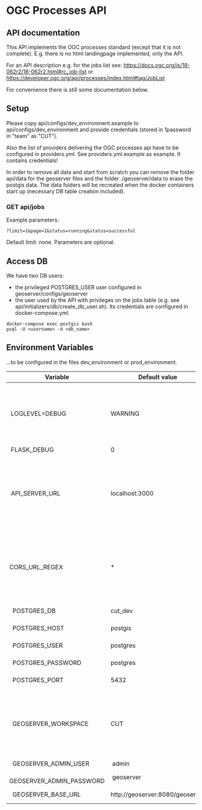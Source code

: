 # OGC Processes API

## API documentation
This API implements the OGC processes standard (except that it is not complete). E.g. there is no html landingpage implemented, only the API.

For an API description e.g. for the jobs list see:
https://docs.ogc.org/is/18-062r2/18-062r2.html#rc_job-list
or
https://developer.ogc.org/api/processes/index.html#tag/JobList

For convenience there is still some documentation below.

## Setup
Please copy api/configs/dev_environment.example to api/configs/dev_environment and provide credentials (stored in 1password in "team" as "CUT").

Also the list of providers delivering the OGC processes api have to be configured in providers.yml. See providers.yml.example as example. It contains credentials!

In order to remove all data and start from scratch you can remove the folder api/data for the geoserver files and the folder ./geoserver/data to erase the postgis data. The data folders will be recreated when the docker containers start up (necessary DB table creation included).

### GET api/jobs
Example parameters:
```
?limit=1&page=1&status=running&status=successful
```

Default limit: none.
Parameters are optional.

## Access DB
We have two DB users:
- the privileged POSTGRES_USER user configured in geoserver/configs/geoserver
- the user used by the API with privileges on the jobs table (e.g. see api/initializers/db/create_db_user.sh). Its credentials are configured in docker-compose.yml.

```
docker-compose exec postgis bash
psql -U <username> -d <db_name>
```

## Environment Variables
...to be configured in the files dev_environment or prod_environment.

|   Variable    | Default value | Description |
| ------------- | ------------- | ----------- |
|  LOGLEVEL=DEBUG | WARNING | Logging level: DEBUG, INFO, WARNING, ERROR, CRITICAL or NOTSET | 
|  FLASK_DEBUG | 0 |  |
|  API_SERVER_URL      | localhost:3000 | This is only used to return the complete URL in the result of the job details as specified in OGC. |
|  CORS_URL_REGEX | * | Restrict CORS support to configured URL. Should be the frontend url.  |
|  POSTGRES_DB | cut_dev | Database name |
|  POSTGRES_HOST | postgis | Database name |
|  POSTGRES_USER | postgres | Database name |
|  POSTGRES_PASSWORD | postgres | Database name |
|  POSTGRES_PORT | 5432 | Database name |
|  GEOSERVER_WORKSPACE  | CUT | All layers are being stored to one geoserver workspace. Configure its name here.
|  GEOSERVER_ADMIN_USER | admin | |
|  GEOSERVER_ADMIN_PASSWORD | geoserver | |
|  GEOSERVER_BASE_URL | http://geoserver:8080/geoserver | Url to the geoserver. |



